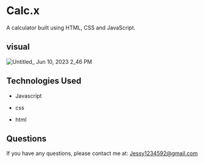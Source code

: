 # Calc.x
A calculator built using  HTML, CSS and JavaScript.

## visual

![Untitled_ Jun 10, 2023 2_46 PM](https://github.com/knoxjess/calc.x/assets/110634800/40ab8d13-1952-4b83-a8a5-4b375b7f4431)


## Technologies Used

* Javascript

* css

* html


## Questions

If you have any questions, please contact me at: Jessy1234592@gmail.com

